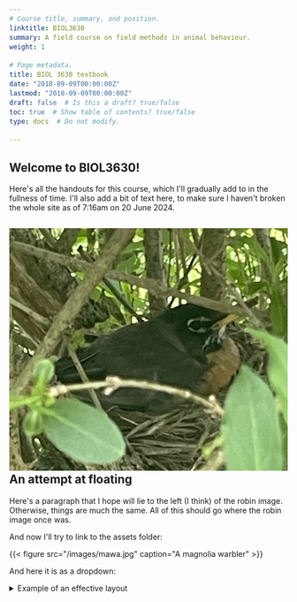 ```yaml
---
# Course title, summary, and position.
linktitle: BIOL3630
summary: A field course on field methods in animal behaviour.
weight: 1

# Page metadata.
title: BIOL 3630 textbook
date: "2018-09-09T00:00:00Z"
lastmod: "2018-09-09T00:00:00Z"
draft: false  # Is this a draft? true/false
toc: true  # Show table of contents? true/false
type: docs  # Do not modify.

---
```


## Welcome to BIOL3630!


Here's all the handouts for this course, which I'll gradually add to in the fullness of time. I'll also add a bit of text here, to make sure I haven't broken the whole site as of 7:16am on 20 June 2024.

<div style="clear: both;">
  <div style="float: left; margin-right 4em; height="25%" width="25%"">
    <img src="amro.jpg" alt="A robin">
  </div>
  <div>
    <h2>An attempt at floating</h2>
    <p>Here's a paragraph that I hope will lie to the left (I think) of the robin image. Otherwise, things are much the same. All of this should go where the robin image once was.</p>
  </div>
</div>

And now I'll try to link to the assets folder:

{{< figure src="/images/mawa.jpg" caption="A magnolia warbler" >}}

And here it is as a dropdown:

<details>
<summary>Example of an effective layout</summary>

{{< figure src="/images/mawa.jpg" caption="A magnolia warbler" >}}

A Magnolia Warbler. Note the rich detail.

</details>